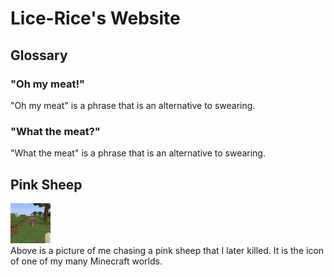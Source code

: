 # Lice-Rice's Website
## Glossary
### "Oh my meat!"
"Oh my meat" is a phrase that is an alternative to swearing.
<br>
### "What the meat?"
"What the meat" is a phrase that is an alternative to swearing.
<br>
## Pink Sheep
<img src="https://github.com/Lice-Rice/Lice-Rice.github.io/raw/main/icon.png"><br>
Above is a picture of me chasing a pink sheep that I later killed. It is the icon of one of my many Minecraft worlds.
